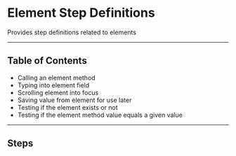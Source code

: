 # Element Step Definitions

Provides step definitions related to elements

---

## Table of Contents

- Calling an element method
- Typing into element field
- Scrolling element into focus
- Saving value from element for use later
- Testing if the element exists or not
- Testing if the element method value equals a given value

--- 

## Steps 

